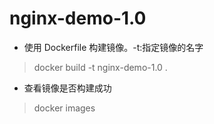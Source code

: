 # nginx-demo-1.0
* 使用 Dockerfile 构建镜像。-t:指定镜像的名字
> docker build -t nginx-demo-1.0 .
* 查看镜像是否构建成功
> docker images
